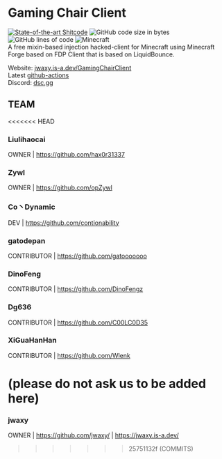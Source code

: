 # Gaming Chair Client 
[![State-of-the-art Shitcode](https://img.shields.io/static/v1?label=State-of-the-art&message=Shitcode&color=7B5804)](https://github.com/trekhleb/state-of-the-art-shitcode)
![GitHub code size in bytes](https://img.shields.io/github/languages/code-size/jwaxy/GamingChairClient)
![GitHub lines of code](https://tokei.rs/b1/github/jwaxy/GamingChairClient)
![Minecraft](https://img.shields.io/badge/game-Minecraft-brightgreen)  
A free mixin-based injection hacked-client for Minecraft using Minecraft Forge based on FDP Client that is based on LiquidBounce.

Website: [jwaxy.is-a.dev/GamingChairClient](http://gg.gg/GamingChairClient)  
Latest [github-actions](https://nightly.link/jwaxy/GamingChairClient/workflows/build/main/GamingChairClient.zip)  
Discord: [dsc.gg](https://dsc.gg)

## TEAM

<<<<<<< HEAD
### Liulihaocai
OWNER | https://github.com/hax0r31337

### Zywl
OWNER | https://github.com/opZywl

### Co丶Dynamic 
DEV | https://github.com/contionability

### gatodepan
CONTRIBUTOR | https://github.com/gatooooooo

### DinoFeng
CONTRIBUTOR | https://github.com/DinoFengz

### Dg636
CONTRIBUTOR | https://github.com/C00LC0D35

### XiGuaHanHan
CONTRIBUTOR | https://github.com/Wlenk

(please do not ask us to be added here)
=======
### jwaxy
OWNER | https://github.com/jwaxy/ | https://jwaxy.is-a.dev/
>>>>>>> 25751132f (COMMITS)
